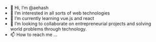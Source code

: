 - 👋 Hi, I’m @aehash
- 👀 I’m interested in all sorts of web technologies
- 🌱 I’m currently learning vue.js and react
- 💞️ I’m looking to collaborate on entrepreneurial projects and solving world problems through technology.
- 📫 How to reach me ...

<!---
aehash/aehash is a ✨ special ✨ repository because its `README.md` (this file) appears on your GitHub profile.
You can click the Preview link to take a look at your changes.
--->
